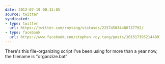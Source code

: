 ```yaml
---
date: 2012-07-19 00:13:05
source: twitter
syndicated:
- type: twitter
  url: https://twitter.com/roytang/statuses/225745034488737792/
- type: facebook
  url: https://www.facebook.com/stephen.roy.tang/posts/10151739521448912
---
```


There's this file-organizing script I've been using for more than a year now, the filename is "organzize.bat"